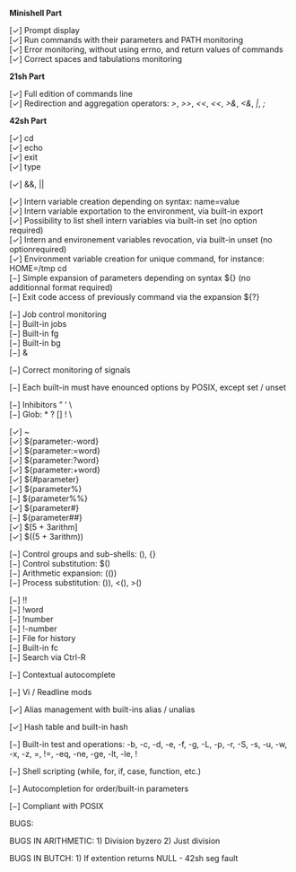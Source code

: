 
**Minishell Part**

[✓] Prompt display<br>
[✓] Run commands with their parameters and PATH monitoring<br>
[✓] Error monitoring, without using errno, and return values of commands<br>
[✓] Correct spaces and tabulations monitoring<br>

**21sh Part**

[✓] Full edition of commands line<br>
[✓] Redirection and aggregation operators: _\>_, _\>>_, _\<<_, _\<<_, _\>&_, _\<&_, _\|_, _\;_<br>

**42sh Part**

[✓] cd<br>
[✓] echo<br>
[✓] exit<br>
[✓] type<br>

[✓] \&&, \||<br>

[✓] Intern variable creation depending on syntax: name=value<br>
[✓] Intern variable exportation to the environment, via built-in export<br>
[✓] Possibility to list shell intern variables via built-in set (no option required)<br>
[✓] Intern and environement variables revocation, via built-in unset (no optionrequired)<br>
[✓] Environment variable creation for unique command, for instance: HOME=/tmp cd<br>
[−] Simple expansion of parameters depending on syntax ${} (no additionnal format required)<br>
[−] Exit code access of previously command via the expansion ${?}<br>

[−] Job control monitoring<br>
[−] Built-in jobs<br>
[−] Built-in fg<br>
[−] Built-in bg<br>
[−] &<br>

[−] Correct monitoring of signals<br>

[−] Each built-in must have enounced options by POSIX, except set / unset<br>

[−] Inhibitors ” ’ \ <br>
[−] Glob: * ? [] ! \ <br>

[✓] ~<br>
[✓] ${parameter:-word}<br>
[✓] ${parameter:=word}<br>
[✓] ${parameter:?word}<br>
[✓] ${parameter:+word}<br>
[✓] ${#parameter}<br>
[✓] ${parameter%}<br>
[−] ${parameter%%}<br>
[✓] ${parameter#}<br>
[−] ${parameter##}<br>
[✓] $[5 + 3arithm]<br>
[✓] $((5 + 3arithm))<br>

[−] Control groups and sub-shells: (), {}<br>
[−] Control substitution: $()<br>
[−] Arithmetic expansion: (())<br>
[−] Process substitution: ()), <(), >()<br>

[−] !!<br>
[−] !word<br>
[−] !number<br>
[−] !-number<br>
[−] File for history<br>
[−] Built-in fc<br>
[−] Search via Ctrl-R<br>

[−] Contextual autocomplete<br>

[−] Vi / Readline mods<br>

[✓] Alias management with built-ins alias / unalias<br>

[✓] Hash table and built-in hash<br>

[−] Built-in test and operations: -b, -c, -d, -e, -f, -g, -L, -p, -r, -S, -s, -u, -w, -x, -z, =, !=, -eq, -ne, -ge, -lt, -le, !<br>

[−] Shell scripting (while, for, if, case, function, etc.)<br>

[−] Autocompletion for order/built-in parameters<br>

[−] Compliant with POSIX<br>

BUGS:

BUGS IN ARITHMETIC:
    1) Division byzero
    2) Just division

BUGS IN BUTCH:
    1) If extention returns NULL - 42sh seg fault
